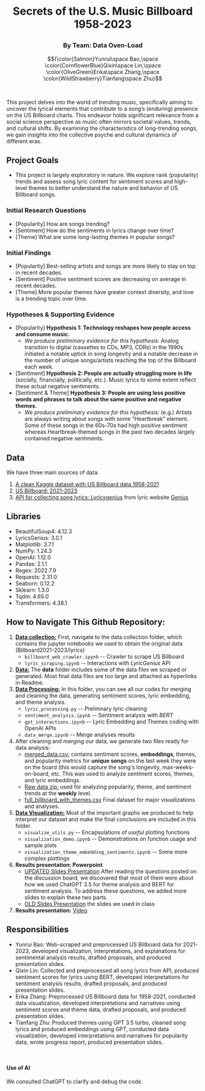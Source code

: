 # <p align="center">Secrets of the U.S. Music Billboard 1958-2023</p>
### <p align="center">By Team: Data Oven-Load</p>
$${\color{Salmon}Yunrui\space Bao,\space \color{CornflowerBlue}Qixin\space Lin,\space \color{OliveGreen}Erika\space Zhang,\space \color{WildStrawberry}Tianfang\space Zhu}$$
  
<br> 


This project delves into the world of trending music, specifically aiming to uncover the lyrical elements that contribute to a song’s (enduring) presence on the US Billboard charts. This endeavor holds significant relevance from a social science perspective as music often mirrors societal values, trends, and cultural shifts. By examining the characteristics of long-trending songs, we gain insights into the collective psyche and cultural dynamics of different eras.

## Project Goals
- This project is largely exploratory in nature. We explore rank (popularity) trends and assess song lyric content for sentiment scores and high-level themes to better understand the nature and behavior of US Billboard songs.  

### Initial Research Questions
- [Popularity] How are songs trending?
- [Sentiment] How do the sentiments in lyrics change over time?
- [Theme] What are some long-lasting themes in popular songs?

### Initial Findings
- [Popularity] Best-selling artists and songs are more likely to stay on top in recent decades.
- [Sentiment] Positive sentiment scores are decreasing on average in recent decades.
- [Theme] More popular themes have greater context diversity, and love is a trending topic over time. 

### Hypotheses & Supporting Evidence
- [Popularity] **Hypothesis 1: Technology reshapes how people access and consume music.**
  - _We produce preliminary evidence for this hypothesis:_ Analog transition to digital (cassettes to CDs, MP3, CDRs) in the 1990s initiated a notable uptick in song longevity and a notable decrease in the number of unique songs/artists reaching the top of the Billboard each week. 
- [Sentiment] **Hypothesis 2: People are actually struggling more in life** (socially, financially, politically, etc.). Music lyrics to some extent reflect these actual negative sentiments. 
- [Sentiment & Theme] **Hypothesis 3: People are using less positive words and phrases to talk about the same positive and negative themes.** 
  - _We produce preliminary evidence for this hypothesis:_ (e.g.) Artists are always writing about songs with some “Heartbreak” element. Some of these songs in the 60s-70s had high positive sentiment whereas Heartbreak-themed songs in the past two decades largely contained negative sentiments. 

## Data
We have three main sources of data.
1. [A clean Kaggle dataset with US Billboard data 1958-2021](https://www.kaggle.com/datasets/dhruvildave/billboard-the-hot-100-songs/data)
2. [US Billboard: 2021-2023](https://www.billboard.com/charts/hot-100/2021-01-02/)
3. [API for collecting song lyrics: Lyricsgenius](https://lyricsgenius.readthedocs.io/en/master/) from lyric website [Genius](https://www.genius.com)

## Libraries 
- BeautifulSoup4: 4.12.3
- LyricsGenius: 3.0.1
- Matplotlib: 3.7.1
- NumPy: 1.24.3
- OpenAI: 1.12.0
- Pandas: 2.1.1
- Regex: 2022.7.9
- Requests: 2.31.0
- Seaborn: 0.12.2
- Sklearn: 1.3.0
- Tqdm: 4.65.0
- Transformers: 4.38.1


## How to Navigate This Github Repository:
1. [**Data collection:**](data_collection) First, navigate to the data collection folder, which contains the jupyter notebooks we used to obtain the original data (Billboard2021-2023/lyrics) 
    - `billboard_web_crawler.ipynb` -- Crawler to scrape US Billboard
    - `lyric_scraping.ipynb` -- Interactions with *LyricGenius* API
2. [**Data:**](https://github.com/macs30122-winter24/final-project-data-oven-load/tree/main/data) The **data** folder includes some of the data files we scraped or generated. Most final data files are too large and attached as hyperlinks in Readme.
3. [**Data Processing:**](data_processing) In this folder, you can see all our codes for merging and cleaning the data, generating sentiment scores, lyric embedding, and theme analysis.
    - `lyric_processing.py` -- Prelimnary lyric cleaning 
    - `sentiment_analysis.ipynb` -- Sentiment analysis with *BERT*
    - `gpt_interactions.ipynb` -- Lyric Embedding and Themes coding with OpenAI APIs
    - `data_merge.ipynb` -- Merge analyses results
4. After cleaning and merging our data, we generate two files ready for data analysis: 
    - [merged_data.csv:](https://drive.google.com/file/d/14AaROgDJVYbZpf7eCRZCemYu-FctRFwb/view?usp=sharing) contains sentiment scores, **embeddings**, themes, and popularity metrics for **unique songs** on the last week they were on the board (this would capture the song's longevity, max-weeks-on-board, etc. This was used to analyze sentiment scores, themes, and lyric embeddings.
    - [Raw data zip:](https://drive.google.com/file/d/1sTb4eBkXBdlHKIIyNYv2zvm8C17MZuHx/view?usp=sharing) used for analyzing popularity, theme, and sentiment trends at the **weekly** level.
    - [full_billboard_with_themes.csv](https://drive.google.com/file/d/19Jr_gr8dSwpZ1KwMkQHlmH4y-ygH-pu4/view?usp=sharing) Final dataset for major visualizations and analyses.
5. [**Data Visualization:**](data_visualization) Most of the important graphs we produced to help interpret our dataset and make the final conclusions are included in this folder. 
    - `visualize_utils.py` -- Encapsulations of *useful* plotting functions 
    - `visualization_demo.ipynb` -- Demonstrations on function usage and sample plots
    - `visualization_theme_embedding_sentiments.ipynb` -- Some more complex plottings 
6. **Results presentation: Powerpoint**
    - [UPDATED Slides Presentation](https://docs.google.com/presentation/d/1u_OT2HYKaNffuOIFBGm5_8cou9XEmnuVI4_ATVPef48/edit#slide=id.g6bd56c9061_0_750) After reading the questions posted on the discussion board, we discovered that most of them were about how we used ChatGPT 3.5 for theme analysis and BERT for sentiment analysis. To address these questions, we added more slides to explain these two parts.
    - [OLD Slides Presentation](https://drive.google.com/file/d/1f83jJP74yVWpUySt6Vgk3LJ7XJgp1xTT/view?usp=sharing) the slides we used in class 
7. **Results presentation:** [Video](https://drive.google.com/file/d/1mR2gwaIOpgq6M0LO7jCCa_VS_OGMKr2H/view?usp=sharing)
      

## Responsibilities
- Yunrui Bao: Web-scraped and preprocessed US Billboard data for 2021-2023, developed visualization, interpretations, and explanations for sentimental analysis results, drafted proposals, and produced presentation slides. 
- Qixin Lin: Collected and preprocessed all song lyrics from API, produced sentiment scores for lyrics using BERT, developed interpretations for sentiment analysis results, drafted proposals, and produced presentation slides.  
- Erika Zhang: Preprocessed US Billboard data for 1958-2021, conducted data visualization, developed interpretations and narratives using sentiment scores and theme data, drafted proposals, and produced presentation slides. 
- Tianfang Zhu: Produced themes using GPT 3.5 turbo, cleaned song lyrics and produced embeddings using GPT, conducted data visualization, developed interpretations and narratives for popularity data, wrote progress report, produced presentation slides.  

<br>

#### Use of AI
We consulted ChatGPT to clarify and debug the code. 
